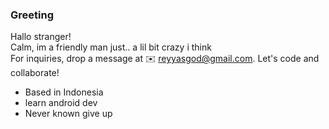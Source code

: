 ### Greeting <br>

Hallo stranger! <br>
Calm, im a friendly man just..
a lil bit crazy i think <br>
For inquiries, drop a message at ✉️ reyyasgod@gmail.com. Let's code and collaborate!

<ul>
  <li>Based in Indonesia</li>
  <li>learn android dev</li>
  <li>Never known give up</li>
</ul>





<!--
**tarnishedrey/tarnishedrey** is a ✨ _special_ ✨ repository because its `README.md` (this file) appears on your GitHub profile.

Here are some ideas to get you started:

- 🔭 I’m currently working on ...
- 🌱 I’m currently learning ...
- 👯 I’m looking to collaborate on ...
- 🤔 I’m looking for help with ...
- 💬 Ask me about ...
- 📫 How to reach me: ...
- 😄 Pronouns: ...
- ⚡ Fun fact: ...
-->
